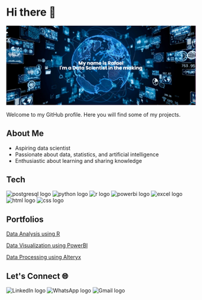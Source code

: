 # Hi there 👋

[![MasterHead](https://github.com/rafaelpd887/rafaelpd887/blob/main/banners/banner%20(2).png)](https://github.com/rafaelpd887)

Welcome to my GitHub profile. Here you will find some of my projects.

## About Me

- Aspiring data scientist
- Passionate about data, statistics, and artificial intelligence
- Enthusiastic about learning and sharing knowledge

## Tech

<div align="left">
  <img src="https://img.shields.io/badge/PostgreSQL-4169E1?logo=postgresql&logoColor=white&style=for-the-badge" height="25" alt="postgresql logo"  />
  <img src="https://img.shields.io/badge/Python-FFD43B?style=for-the-badge&logo=python&logoColor=blue" height="25" alt="python logo"  />
  <img src="https://img.shields.io/badge/R-276DC3?logo=r&logoColor=white&style=for-the-badge" height="25" alt="r logo"  />
  <img src="https://img.shields.io/badge/PowerBI-F2C811?style=for-the-badge&logo=Power%20BI&logoColor=white" height="25" alt="powerbi logo"  />
  <img src="https://img.shields.io/badge/Microsoft_Excel-217346?style=for-the-badge&logo=microsoft-excel&logoColor=white" height="25" alt="excel logo"  />
  <img src="https://img.shields.io/badge/HTML5-E34F26?style=for-the-badge&logo=html5&logoColor=white" height="25" alt="html logo"  />
  <img src="https://img.shields.io/badge/CSS3-1572B6?style=for-the-badge&logo=css3&logoColor=white" height="25" alt="css logo"  />
</div>

## Portfolios

[Data Analysis using R](https://rafaelpd.netlify.app)

[Data Visualization using PowerBI](https://sites.google.com/view/rafaelpd)

[Data Processing using Alteryx](https://community.alteryx.com/t5/user/viewprofilepage/user-id/605140)
<!--
## Tech Skills
<img width="12" />
<p align="center">
  <a href="https://www.python.org" target="_blank"> 
    <img src="https://github.com/devicons/devicon/blob/master/icons/python/python-original-wordmark.svg" alt="python" width="40" height="40"/> 
  </a> 
  <a href="https://www.r-project.org/" target="_blank"> 
    <img src="https://github.com/devicons/devicon/blob/master/icons/r/r-original.svg" alt="r" width="40" height="40"/> 
  </a> 
  <a href="https://www.w3schools.com/sql/" target="_blank"> 
    <img src="https://github.com/devicons/devicon/blob/master/icons/postgresql/postgresql-original-wordmark.svg" alt="sql" width="40" height="40"/> 
  </a> 
<a href="https://www.w3schools.com/html/" target="_blank"> 
    <img src="https://github.com/devicons/devicon/blob/master/icons/html5/html5-original-wordmark.svg" alt="html" width="40" height="40"/> 
  </a>
  <a href="https://www.w3schools.com/css/" target="_blank"> 
    <img src="https://github.com/devicons/devicon/blob/master/icons/css3/css3-original-wordmark.svg" alt="css" width="40" height="40"/> 
  </a>
</p>
-->

## Let's Connect 🌐

<div align="left">
  <href="https://linkedin.com/in/rafael-domingues-8a17011b2/" target="_blank">
    <img src="https://img.shields.io/badge/LinkedIn-0077B5?style=for-the-badge&logo=linkedin&logoColor=white" height="25" alt="LinkedIn logo" />
  <href="https://wa.me/5531998636973" target="_blank">
    <img src="https://img.shields.io/badge/WhatsApp-25D366?style=for-the-badge&logo=WhatsApp&logoColor=white" height="25" alt="WhatsApp logo" />
  <href="mailto:rafaelpdomingues887@gmail.com" target="_blank">
    <img src="https://img.shields.io/badge/Gmail-D14836?style=for-the-badge&logo=gmail&logoColor=white" height="25" alt="Gmail logo" />
</div>
<!--
## Stats
<p align="left">
 <a href="https://git.io/streak-stats"><img src="https://github-readme-streak-stats.herokuapp.com?user=rafaelpd887&theme=transparent" alt="GitHub Streak" /></a>
</p>

<!--
**rafaelpd887/rafaelpd887** is a ✨ _special_ ✨ repository because its `README.md` (this file) appears on your GitHub profile.

Here are some ideas to get you started:

- 🔭 I’m currently working on ...
- 🌱 I’m currently learning ...
- 👯 I’m looking to collaborate on ...
- 🤔 I’m looking for help with ...
- 💬 Ask me about ...
- 📫 How to reach me: ...
- 😄 Pronouns: ...
- ⚡ Fun fact: ...
-->
